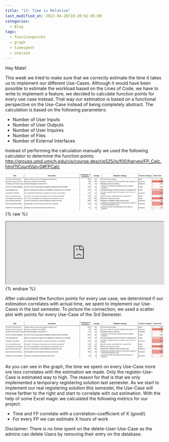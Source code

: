 ```yaml
---
title: "13: Time is Relative"
last_modified_at: 2022-04-26T10:20:02-05:00
categories:
  - Blog
tags:
  - functionpoints
  - graph
  - timespent
  - usecase
---
```


Hey Mate!

This week we tried to make sure that we correctly estimate the time it takes us to implement our different Use-Cases. Although it would have been possible to estimate the workload based on the Lines of Code, we have to write to implement a feature, we decided to calculate function points for every use case instead. That way our estimation is based on a functional perspective on the Use-Case instead of being completely abstract. 
The calculation is based on the following parameters:

- Number of User Inputs
- Number of User Outputs
- Number of User Inquires
- Number of Files
- Number of External Interfaces

Instead of performing the calculation manually we used the following calculator to determine the function points: http://groups.umd.umich.edu/cis/course.des/cis525/js/f00/harvey/FP_Calc.html?tCountVal=0#FPCalc

![Use-Cases](/assets/images/risk-table.png)
{% raw %}
<iframe style="width: 100%; height: 200px;" src="https://docs.google.com/spreadsheets/d/e/2PACX-1vSSsadckaVqBLdA9DZbGnziP3yyenmTxh2J9b9lrnEbPYt2yJf_EFk9fl1_9rXvPNPPQMXdvGOh92Gj/pubhtml?widget=true&amp;headers=false"></iframe>
{% endraw %}

After calculated the function points for every use case, we determined if our estimation correlates with actual time, we spent to implement our Use-Cases in the last semester. To picture the connection, we used a scatter plot with points for every Use-Case of the 3rd Semester.

![Graph](/assets/images/risk-table.png)

As you can see in the graph, the time we spent on every Use-Case more ore less correlates with the estimation we made. Only the register-Use-Case is estimated way to high. The reason for that is that we only implemented a temporary registering solution last semester. As we start to implement our real registering solution this semester, the Use-Case will move farther to the right and start to correlate with out estimation.
With the help of some Excel magic we calculated the following metrics for our project:

- Time and FP correlate with a correlation-coefficient of X (good!)
- For every FP we can estimate X hours of work 

Disclaimer: There is no time spent on the delete-User-Use-Case as the admins can delete Users by removing their entry on the database.


